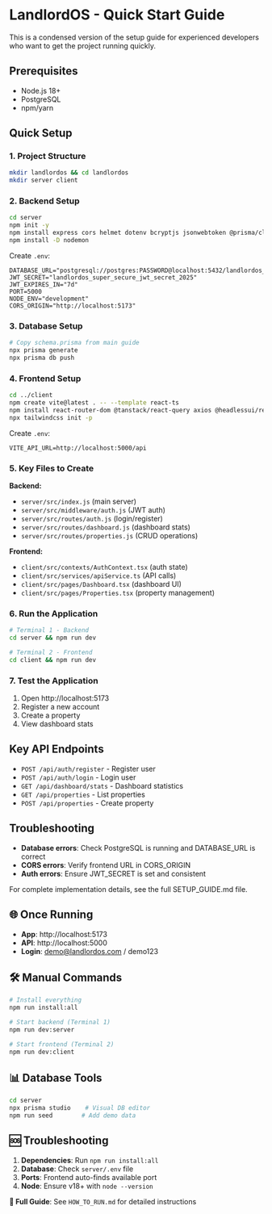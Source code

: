# LandlordOS - Quick Start Guide

This is a condensed version of the setup guide for experienced developers who want to get the project running quickly.

## Prerequisites
- Node.js 18+
- PostgreSQL
- npm/yarn

## Quick Setup

### 1. Project Structure
```bash
mkdir landlordos && cd landlordos
mkdir server client
```

### 2. Backend Setup
```bash
cd server
npm init -y
npm install express cors helmet dotenv bcryptjs jsonwebtoken @prisma/client prisma express-validator express-rate-limit multer
npm install -D nodemon
```

Create `.env`:
```env
DATABASE_URL="postgresql://postgres:PASSWORD@localhost:5432/landlordos_dev"
JWT_SECRET="landlordos_super_secure_jwt_secret_2025"
JWT_EXPIRES_IN="7d"
PORT=5000
NODE_ENV="development"
CORS_ORIGIN="http://localhost:5173"
```

### 3. Database Setup
```bash
# Copy schema.prisma from main guide
npx prisma generate
npx prisma db push
```

### 4. Frontend Setup
```bash
cd ../client
npm create vite@latest . -- --template react-ts
npm install react-router-dom @tanstack/react-query axios @headlessui/react lucide-react tailwindcss postcss autoprefixer
npx tailwindcss init -p
```

Create `.env`:
```env
VITE_API_URL=http://localhost:5000/api
```

### 5. Key Files to Create

**Backend:**
- `server/src/index.js` (main server)
- `server/src/middleware/auth.js` (JWT auth)
- `server/src/routes/auth.js` (login/register)
- `server/src/routes/dashboard.js` (dashboard stats)
- `server/src/routes/properties.js` (CRUD operations)

**Frontend:**
- `client/src/contexts/AuthContext.tsx` (auth state)
- `client/src/services/apiService.ts` (API calls)
- `client/src/pages/Dashboard.tsx` (dashboard UI)
- `client/src/pages/Properties.tsx` (property management)

### 6. Run the Application
```bash
# Terminal 1 - Backend
cd server && npm run dev

# Terminal 2 - Frontend  
cd client && npm run dev
```

### 7. Test the Application
1. Open http://localhost:5173
2. Register a new account
3. Create a property
4. View dashboard stats

## Key API Endpoints
- `POST /api/auth/register` - Register user
- `POST /api/auth/login` - Login user
- `GET /api/dashboard/stats` - Dashboard statistics
- `GET /api/properties` - List properties
- `POST /api/properties` - Create property

## Troubleshooting
- **Database errors**: Check PostgreSQL is running and DATABASE_URL is correct
- **CORS errors**: Verify frontend URL in CORS_ORIGIN
- **Auth errors**: Ensure JWT_SECRET is set and consistent

For complete implementation details, see the full SETUP_GUIDE.md file.

## 🌐 Once Running
- **App**: http://localhost:5173
- **API**: http://localhost:5000
- **Login**: demo@landlordos.com / demo123

## 🛠️ Manual Commands
```bash
# Install everything
npm run install:all

# Start backend (Terminal 1)
npm run dev:server

# Start frontend (Terminal 2)  
npm run dev:client
```

## 📊 Database Tools
```bash
cd server
npx prisma studio    # Visual DB editor
npm run seed        # Add demo data
```

## 🆘 Troubleshooting
1. **Dependencies**: Run `npm run install:all`
2. **Database**: Check `server/.env` file
3. **Ports**: Frontend auto-finds available port
4. **Node**: Ensure v18+ with `node --version`

**📁 Full Guide**: See `HOW_TO_RUN.md` for detailed instructions
